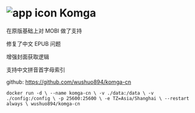 # ![app icon](./.github/readme-images/app-icon.png) Komga

在原版基础上对 MOBI 做了支持

修复了中文 EPUB 问题

增强封面获取逻辑

支持中文拼音首字母索引

github: https://github.com/wushuo894/komga-cn

`docker run -d \
  --name komga-cn \
  -v ./data:/data \
  -v ./config:/config \
  -p 25600:25600 \
  -e TZ=Asia/Shanghai \
  --restart always \
  wushuo894/komga-cn`
